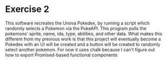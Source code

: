 # Exercise 2
This software recreates the Unova Pokedex, by running a script which randomly selects a Pokemon via the PokeAPI.
This program pulls the pokemons' sprite, name, ida, type, abilities, and other data.
What makes this different from my previous work is that this project will eventually become a Pokedex with an UI will be created and a button will be created to randomly select another pokemon. For now it uses chalk because I can't figure out how to export Promised-based functional components
